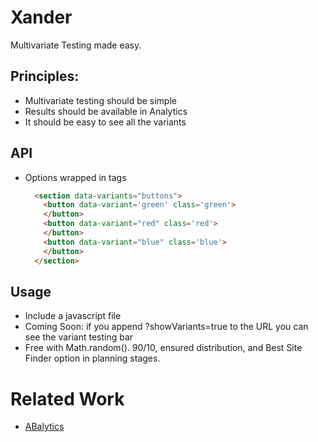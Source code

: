 # Xander 

Multivariate Testing made easy.

## Principles:

* Multivariate testing should be simple
* Results should be available in Analytics
* It should be easy to see all the variants

## API

* Options wrapped in tags
  ```html
    <section data-variants="buttons">
      <button data-variant='green' class='green'>
      </button>
      <button data-variant="red" class='red'>
      </button>
      <button data-variant="blue" class='blue'>
      </button>
    </section>
  ```

## Usage

* Include a javascript file
* Coming Soon: if you append ?showVariants=true to the URL you can see the variant testing bar
* Free with Math.random().  90/10, ensured distribution, and Best Site Finder option in planning stages.


# Related Work

* [ABalytics](https://github.com/danmaz74/ABalytics)
